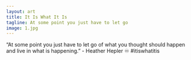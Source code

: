 ```yaml
---
layout: art
title: It Is What It Is
tagline: At some point you just have to let go
image: 1.jpg
---
```

“At some point you just have to let go of what you thought should happen and live in what is happening.” - Heather Hepler ♾ #itiswhatitis